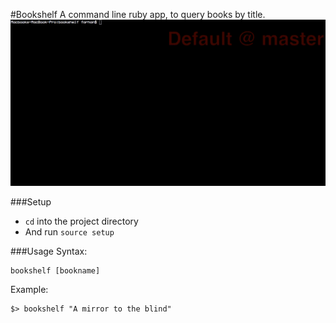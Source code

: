 #Bookshelf
A command line ruby app, to query books by title.
![](docs/bookshelf.gif)

###Setup
- `cd` into the project directory
- And run `source setup` 

###Usage
Syntax:

```
bookshelf [bookname]
```
Example:

```
$> bookshelf "A mirror to the blind"
```
